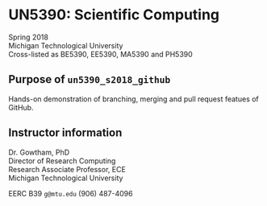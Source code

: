 # UN5390: Scientific Computing      

Spring 2018           
Michigan Technological University        
Cross-listed as BE5390, EE5390, MA5390 and PH5390    

## Purpose of ```un5390_s2018_github```

Hands-on demonstration of branching, merging and pull request featues of
GitHub.

## Instructor information           

Dr. Gowtham, PhD   
Director of Research Computing            
Research Associate Professor, ECE                         
Michigan Technological University               

EERC B39 ```g@mtu.edu``` (906) 487-4096
